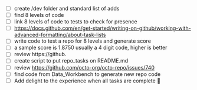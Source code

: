 - [ ] create /dev folder and standard list of adds
- [ ] find 8 levels of code
- [ ] link 8 levels of code to tests to check for presence
- [ ] https://docs.github.com/en/get-started/writing-on-github/working-with-advanced-formatting/about-task-lists
- [ ] write code to test a repo for 8 levels and generate score
- [ ] a sample score is 1.8750 usually a 4 digit code, higher is better
- [ ] review https://github.
- [ ] create script to put repo_tasks on README.md
- [ ] review https://github.com/octo-org/octo-repo/issues/740
- [ ] find code from Data_Workbench to generate new repo code
- [ ] Add delight to the experience when all tasks are complete :tada:
